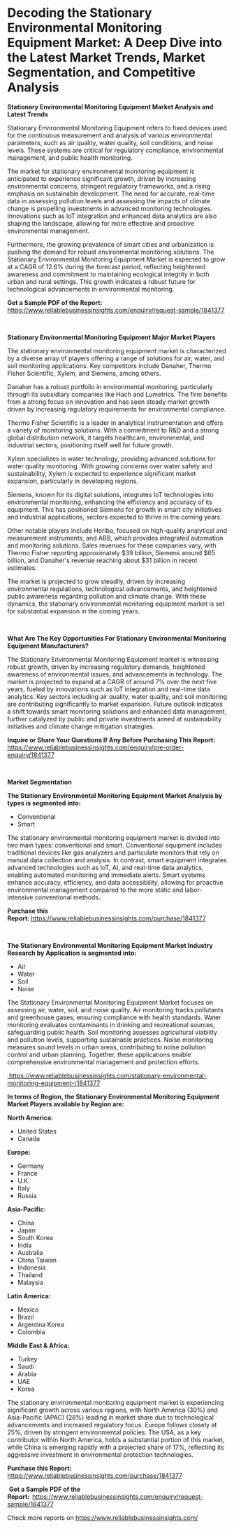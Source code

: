 <p><h1>Decoding the Stationary Environmental Monitoring Equipment Market: A Deep Dive into the Latest Market Trends, Market Segmentation, and Competitive Analysis</h1></p><p><strong>Stationary Environmental Monitoring Equipment Market Analysis and Latest Trends</strong></p>
<p><p>Stationary Environmental Monitoring Equipment refers to fixed devices used for the continuous measurement and analysis of various environmental parameters, such as air quality, water quality, soil conditions, and noise levels. These systems are critical for regulatory compliance, environmental management, and public health monitoring.</p><p>The market for stationary environmental monitoring equipment is anticipated to experience significant growth, driven by increasing environmental concerns, stringent regulatory frameworks, and a rising emphasis on sustainable development. The need for accurate, real-time data in assessing pollution levels and assessing the impacts of climate change is propelling investments in advanced monitoring technologies. Innovations such as IoT integration and enhanced data analytics are also shaping the landscape, allowing for more effective and proactive environmental management.</p><p>Furthermore, the growing prevalence of smart cities and urbanization is pushing the demand for robust environmental monitoring solutions. The Stationary Environmental Monitoring Equipment Market is expected to grow at a CAGR of 12.6% during the forecast period, reflecting heightened awareness and commitment to maintaining ecological integrity in both urban and rural settings. This growth indicates a robust future for technological advancements in environmental monitoring.</p></p>
<p><strong>Get a Sample PDF of the Report:&nbsp;</strong> <a href="https://www.reliablebusinessinsights.com/enquiry/request-sample/1841377?utm_campaign=2748&utm_medium=2&utm_source=Github&utm_content=ia&utm_term=28022025&utm_id=stationary-environmental-monitoring-equipment">https://www.reliablebusinessinsights.com/enquiry/request-sample/1841377</a></p>
<p>&nbsp;</p>
<p><strong>Stationary Environmental Monitoring Equipment Major Market Players</strong></p>
<p><p>The stationary environmental monitoring equipment market is characterized by a diverse array of players offering a range of solutions for air, water, and soil monitoring applications. Key competitors include Danaher, Thermo Fisher Scientific, Xylem, and Siemens, among others. </p><p>Danaher has a robust portfolio in environmental monitoring, particularly through its subsidiary companies like Hach and Lumetrics. The firm benefits from a strong focus on innovation and has seen steady market growth driven by increasing regulatory requirements for environmental compliance.</p><p>Thermo Fisher Scientific is a leader in analytical instrumentation and offers a variety of monitoring solutions. With a commitment to R&D and a strong global distribution network, it targets healthcare, environmental, and industrial sectors, positioning itself well for future growth.</p><p>Xylem specializes in water technology, providing advanced solutions for water quality monitoring. With growing concerns over water safety and sustainability, Xylem is expected to experience significant market expansion, particularly in developing regions.</p><p>Siemens, known for its digital solutions, integrates IoT technologies into environmental monitoring, enhancing the efficiency and accuracy of its equipment. This has positioned Siemens for growth in smart city initiatives and industrial applications, sectors expected to thrive in the coming years.</p><p>Other notable players include Horiba, focused on high-quality analytical and measurement instruments, and ABB, which provides integrated automation and monitoring solutions. Sales revenues for these companies vary, with Thermo Fisher reporting approximately $39 billion, Siemens around $65 billion, and Danaher's revenue reaching about $31 billion in recent estimates.</p><p>The market is projected to grow steadily, driven by increasing environmental regulations, technological advancements, and heightened public awareness regarding pollution and climate change. With these dynamics, the stationary environmental monitoring equipment market is set for substantial expansion in the coming years.</p></p>
<p>&nbsp;</p>
<p><strong>What Are The Key Opportunities For Stationary Environmental Monitoring Equipment Manufacturers?</strong></p>
<p><p>The Stationary Environmental Monitoring Equipment market is witnessing robust growth, driven by increasing regulatory demands, heightened awareness of environmental issues, and advancements in technology. The market is projected to expand at a CAGR of around 7% over the next five years, fueled by innovations such as IoT integration and real-time data analytics. Key sectors including air quality, water quality, and soil monitoring are contributing significantly to market expansion. Future outlook indicates a shift towards smart monitoring solutions and enhanced data management, further catalyzed by public and private investments aimed at sustainability initiatives and climate change mitigation strategies.</p></p>
<p><strong>Inquire or Share Your Questions If Any Before Purchasing This Report:</strong> <a href="https://www.reliablebusinessinsights.com/enquiry/pre-order-enquiry/1841377?utm_campaign=2748&utm_medium=2&utm_source=Github&utm_content=ia&utm_term=28022025&utm_id=stationary-environmental-monitoring-equipment">https://www.reliablebusinessinsights.com/enquiry/pre-order-enquiry/1841377</a></p>
<p>&nbsp;</p>
<p><strong>Market Segmentation</strong></p>
<p><strong>The Stationary Environmental Monitoring Equipment Market Analysis by types is segmented into:</strong></p>
<p><ul><li>Conventional</li><li>Smart</li></ul></p>
<p><p>The stationary environmental monitoring equipment market is divided into two main types: conventional and smart. Conventional equipment includes traditional devices like gas analyzers and particulate monitors that rely on manual data collection and analysis. In contrast, smart equipment integrates advanced technologies such as IoT, AI, and real-time data analytics, enabling automated monitoring and immediate alerts. Smart systems enhance accuracy, efficiency, and data accessibility, allowing for proactive environmental management compared to the more static and labor-intensive conventional methods.</p></p>
<p><strong>Purchase this Report:&nbsp;</strong><a href="https://www.reliablebusinessinsights.com/purchase/1841377?utm_campaign=2748&utm_medium=2&utm_source=Github&utm_content=ia&utm_term=28022025&utm_id=stationary-environmental-monitoring-equipment">https://www.reliablebusinessinsights.com/purchase/1841377</a></p>
<p>&nbsp;</p>
<p><strong>The Stationary Environmental Monitoring Equipment Market Industry Research by Application is segmented into:</strong></p>
<p><ul><li>Air</li><li>Water</li><li>Soil</li><li>Noise</li></ul></p>
<p><p>The Stationary Environmental Monitoring Equipment Market focuses on assessing air, water, soil, and noise quality. Air monitoring tracks pollutants and greenhouse gases, ensuring compliance with health standards. Water monitoring evaluates contaminants in drinking and recreational sources, safeguarding public health. Soil monitoring assesses agricultural viability and pollution levels, supporting sustainable practices. Noise monitoring measures sound levels in urban areas, contributing to noise pollution control and urban planning. Together, these applications enable comprehensive environmental management and protection efforts.</p></p>
<p><a href="https://www.reliablebusinessinsights.com/stationary-environmental-monitoring-equipment-r1841377?utm_campaign=2748&utm_medium=2&utm_source=Github&utm_content=ia&utm_term=28022025&utm_id=stationary-environmental-monitoring-equipment">&nbsp;https://www.reliablebusinessinsights.com/stationary-environmental-monitoring-equipment-r1841377</a></p>
<p><strong>In terms of Region, the Stationary Environmental Monitoring Equipment Market Players available by Region are:</strong></p>
<p>
    <p> <strong> North America: </strong>
        <ul>
            <li>United States</li>
            <li>Canada</li>
        </ul>
        </p> 
    <p> <strong> Europe: </strong>
        <ul>
            <li>Germany</li>
            <li>France</li>
            <li>U.K.</li>
            <li>Italy</li>
            <li>Russia</li>
        </ul>
        </p> 
    <p> <strong> Asia-Pacific: </strong>
        <ul>
            <li>China</li>
            <li>Japan</li>
            <li>South Korea</li>
            <li>India</li>
            <li>Australia</li>
            <li>China Taiwan</li>
            <li>Indonesia</li>
            <li>Thailand</li>
            <li>Malaysia</li>
        </ul>
        </p> 
    <p> <strong> Latin America: </strong>
        <ul>
            <li>Mexico</li>
            <li>Brazil</li>
            <li>Argentina Korea</li>
            <li>Colombia</li>
        </ul>
        </p> 
    <p> <strong> Middle East & Africa: </strong>
        <ul>
            <li>Turkey</li>
            <li>Saudi</li>
            <li>Arabia</li>
            <li>UAE</li>
            <li>Korea</li>
        </ul>
    </p>
    </p>
<p><p>The stationary environmental monitoring equipment market is experiencing significant growth across various regions, with North America (30%) and Asia-Pacific (APAC) (28%) leading in market share due to technological advancements and increased regulatory focus. Europe follows closely at 25%, driven by stringent environmental policies. The USA, as a key contributor within North America, holds a substantial portion of this market, while China is emerging rapidly with a projected share of 17%, reflecting its aggressive investment in environmental protection technologies.</p></p>
<p><strong>Purchase this Report: </strong><a href="https://www.reliablebusinessinsights.com/purchase/1841377?utm_campaign=2748&utm_medium=2&utm_source=Github&utm_content=ia&utm_term=28022025&utm_id=stationary-environmental-monitoring-equipment">https://www.reliablebusinessinsights.com/purchase/1841377</a></p>
<p>&nbsp;<strong>Get a Sample PDF of the Report:&nbsp;&nbsp;</strong><a href="https://www.reliablebusinessinsights.com/enquiry/request-sample/1841377?utm_campaign=2748&utm_medium=2&utm_source=Github&utm_content=ia&utm_term=28022025&utm_id=stationary-environmental-monitoring-equipment">https://www.reliablebusinessinsights.com/enquiry/request-sample/1841377</a></p>
<p><strong></strong></p>
<p>Check more reports on <a href="https://www.reliablebusinessinsights.com/?utm_campaign=2748&utm_medium=2&utm_source=Github&utm_content=ia&utm_term=28022025&utm_id=stationary-environmental-monitoring-equipment">https://www.reliablebusinessinsights.com/</a></p>